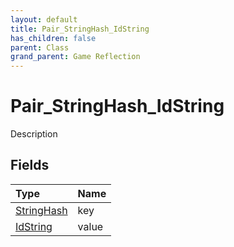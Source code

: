 ```yaml
---
layout: default
title: Pair_StringHash_IdString
has_children: false
parent: Class
grand_parent: Game Reflection
---
```

# Pair_StringHash_IdString
Description 

## Fields

| Type | Name |
|:----------|:--------------|
| [StringHash](/riftbreaker-wiki/docs/game-reflection/classes/string_hash/) | key |
| [IdString](/riftbreaker-wiki/docs/game-reflection/components/id_string/) | value |


